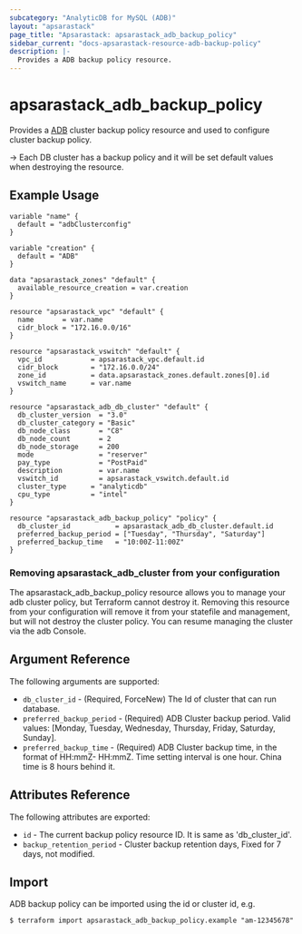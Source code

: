 ```yaml
---
subcategory: "AnalyticDB for MySQL (ADB)"
layout: "apsarastack"
page_title: "Apsarastack: apsarastack_adb_backup_policy"
sidebar_current: "docs-apsarastack-resource-adb-backup-policy"
description: |-
  Provides a ADB backup policy resource.
---
```


# apsarastack\_adb\_backup\_policy

Provides a [ADB](https://www.alibabacloud.com/help/product/92664.htm) cluster backup policy resource and used to configure cluster backup policy.

-> Each DB cluster has a backup policy and it will be set default values when destroying the resource.

## Example Usage

```
variable "name" {
  default = "adbClusterconfig"
}

variable "creation" {
  default = "ADB"
}

data "apsarastack_zones" "default" {
  available_resource_creation = var.creation
}

resource "apsarastack_vpc" "default" {
  name       = var.name
  cidr_block = "172.16.0.0/16"
}

resource "apsarastack_vswitch" "default" {
  vpc_id            = apsarastack_vpc.default.id
  cidr_block        = "172.16.0.0/24"
  zone_id           = data.apsarastack_zones.default.zones[0].id
  vswitch_name      = var.name
}

resource "apsarastack_adb_db_cluster" "default" {
  db_cluster_version  = "3.0"
  db_cluster_category = "Basic"
  db_node_class       = "C8"
  db_node_count       = 2
  db_node_storage     = 200
  mode				  = "reserver"
  pay_type            = "PostPaid"
  description         = var.name
  vswitch_id          = apsarastack_vswitch.default.id
  cluster_type      = "analyticdb"
  cpu_type          = "intel"
}

resource "apsarastack_adb_backup_policy" "policy" {
  db_cluster_id           = apsarastack_adb_db_cluster.default.id
  preferred_backup_period = ["Tuesday", "Thursday", "Saturday"]
  preferred_backup_time   = "10:00Z-11:00Z"
}
```
### Removing apsarastack_adb_cluster from your configuration
 
The apsarastack_adb_backup_policy resource allows you to manage your adb cluster policy, but Terraform cannot destroy it. Removing this resource from your configuration will remove it from your statefile and management, but will not destroy the cluster policy. You can resume managing the cluster via the adb Console.
 
## Argument Reference

The following arguments are supported:

* `db_cluster_id` - (Required, ForceNew) The Id of cluster that can run database.
* `preferred_backup_period` - (Required) ADB Cluster backup period. Valid values: [Monday, Tuesday, Wednesday, Thursday, Friday, Saturday, Sunday].
* `preferred_backup_time` - (Required) ADB Cluster backup time, in the format of HH:mmZ- HH:mmZ. Time setting interval is one hour. China time is 8 hours behind it.

## Attributes Reference

The following attributes are exported:

* `id` - The current backup policy resource ID. It is same as 'db_cluster_id'.
* `backup_retention_period` - Cluster backup retention days, Fixed for 7 days, not modified.

## Import

ADB backup policy can be imported using the id or cluster id, e.g.

```
$ terraform import apsarastack_adb_backup_policy.example "am-12345678"
```
